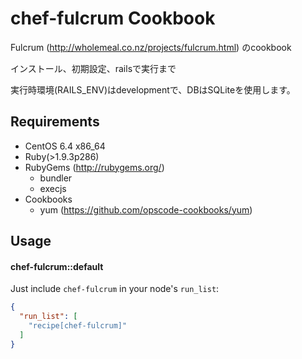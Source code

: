 chef-fulcrum Cookbook
=====================

Fulcrum (http://wholemeal.co.nz/projects/fulcrum.html) のcookbook

インストール、初期設定、railsで実行まで

実行時環境(RAILS_ENV)はdevelopmentで、DBはSQLiteを使用します。

Requirements
------------

- CentOS 6.4 x86_64
- Ruby(>1.9.3p286)
- RubyGems (http://rubygems.org/)
    - bundler 
    - execjs
- Cookbooks
    - yum (https://github.com/opscode-cookbooks/yum)

Usage
-----
#### chef-fulcrum::default
Just include `chef-fulcrum` in your node's `run_list`:

```json
{
  "run_list": [
    "recipe[chef-fulcrum]"
  ]
}
```

